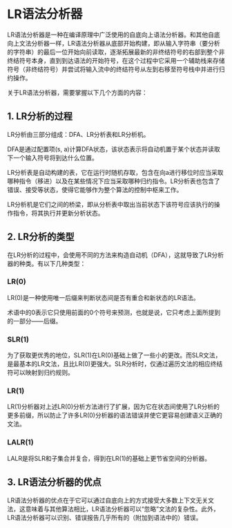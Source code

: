 # LR语法分析器

LR语法分析器是一种在编译原理中广泛使用的自底向上语法分析器。和其他自底向上文法分析器一样，LR语法分析器从底部开始构建，即从输入字符串（要分析的字符串）的最后一位开始向前读取，逐渐拓展最新的非终结符号的右部到整个非终结符号本身，直到到达语法的开始符号，在这个过程中它采用一个辅助栈来存储符号（非终结符号）并尝试将输入流中的终结符号从左到右移至符号栈中并进行归约操作。

关于LR语法分析器，需要掌握以下几个方面的内容：

## 1. LR分析的过程

LR分析由三部分组成：DFA、LR分析表和LR分析机。

DFA是通过配置项(s, a)计算DFA状态，该状态表示将自动机置于某个状态并读取下一个输入符号将到达什么位置。

LR分析表是自动构建的表，它在运行时随机存取，包含在向a进行移位时应当采取哪种指令（移进）以及在某些情况下应当采取哪种归约指令。LR分析表也包含了错误、接受等状态，使得它能够作为整个算法的控制中枢来工作。

LR分析机是它们之间的桥梁，即从分析表中取出当前状态下该符号应该执行的操作指令，将其执行并更新分析状态。

## 2. LR分析的类型

在LR分析的过程中，会使用不同的方法来构造自动机（DFA），这就导致了LR分析器的种类。有以下几种类型：

### LR(0)

LR(0)是一种使用唯一后缀来判断状态间是否有重合和新状态的LR语法。

术语中的0表示它只使用前面的0个符号来预测，也就是说，它只考虑上面所提到的一部分——后缀。

### SLR(1)

为了获取更优秀的地位，SLR(1)在LR(0)基础上做了一些小的更改。而SLR文法，是最基本的LR文法，且比LR(0)更强大。SLR分析时，仅通过遍历文法的相应终结符可以映射到归约规则。

### LR(1)

LR(1)分析器对上述LR(0)分析方法进行了扩展，因为它在状态间使用了LR分析的更多前缀，所以防止了许多LR(0)分析器的语法错误并使它更容易创建语义正确的文法。

### LALR(1)

LALR是将SLR和子集合并复合，得到在LR(1)的基础上更节省空间的分析器。

## 3. LR语法分析器的优点

LR语法分析器的优点在于它可以通过自底向上的方式接受大多数上下文无关文法，这意味着与其他算法相比，LR语法分析器可以“忽略”文法的复杂性。此外，LR语法分析器可以识别、错误报告几乎所有的（附加到语法中的）错误。